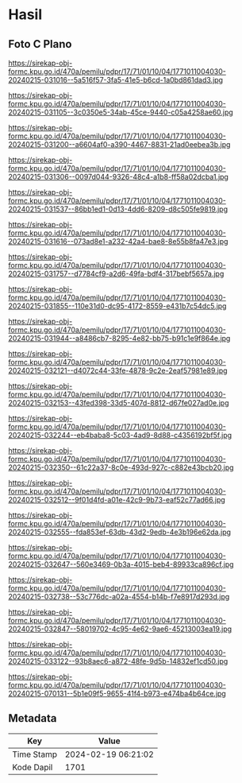 # Hasil

## Foto C Plano

https://sirekap-obj-formc.kpu.go.id/470a/pemilu/pdpr/17/71/01/10/04/1771011004030-20240215-031016--5a516f57-3fa5-41e5-b6cd-1a0bd861dad3.jpg

https://sirekap-obj-formc.kpu.go.id/470a/pemilu/pdpr/17/71/01/10/04/1771011004030-20240215-031105--3c0350e5-34ab-45ce-9440-c05a4258ae60.jpg

https://sirekap-obj-formc.kpu.go.id/470a/pemilu/pdpr/17/71/01/10/04/1771011004030-20240215-031200--a6604af0-a390-4467-8831-21ad0eebea3b.jpg

https://sirekap-obj-formc.kpu.go.id/470a/pemilu/pdpr/17/71/01/10/04/1771011004030-20240215-031306--0097d044-9326-48c4-a1b8-ff58a02dcba1.jpg

https://sirekap-obj-formc.kpu.go.id/470a/pemilu/pdpr/17/71/01/10/04/1771011004030-20240215-031537--86bb1ed1-0d13-4dd6-8209-d8c505fe9819.jpg

https://sirekap-obj-formc.kpu.go.id/470a/pemilu/pdpr/17/71/01/10/04/1771011004030-20240215-031616--073ad8e1-a232-42a4-bae8-8e55b8fa47e3.jpg

https://sirekap-obj-formc.kpu.go.id/470a/pemilu/pdpr/17/71/01/10/04/1771011004030-20240215-031757--d7784cf9-a2d6-49fa-bdf4-317bebf5657a.jpg

https://sirekap-obj-formc.kpu.go.id/470a/pemilu/pdpr/17/71/01/10/04/1771011004030-20240215-031855--110e31d0-dc95-4172-8559-e431b7c54dc5.jpg

https://sirekap-obj-formc.kpu.go.id/470a/pemilu/pdpr/17/71/01/10/04/1771011004030-20240215-031944--a8486cb7-8295-4e82-bb75-b91c1e9f864e.jpg

https://sirekap-obj-formc.kpu.go.id/470a/pemilu/pdpr/17/71/01/10/04/1771011004030-20240215-032121--d4072c44-33fe-4878-9c2e-2eaf57981e89.jpg

https://sirekap-obj-formc.kpu.go.id/470a/pemilu/pdpr/17/71/01/10/04/1771011004030-20240215-032153--43fed398-33d5-407d-8812-d67fe027ad0e.jpg

https://sirekap-obj-formc.kpu.go.id/470a/pemilu/pdpr/17/71/01/10/04/1771011004030-20240215-032244--eb4baba8-5c03-4ad9-8d88-c4356192bf5f.jpg

https://sirekap-obj-formc.kpu.go.id/470a/pemilu/pdpr/17/71/01/10/04/1771011004030-20240215-032350--61c22a37-8c0e-493d-927c-c882e43bcb20.jpg

https://sirekap-obj-formc.kpu.go.id/470a/pemilu/pdpr/17/71/01/10/04/1771011004030-20240215-032512--9f01d4fd-a01e-42c9-9b73-eaf52c77ad66.jpg

https://sirekap-obj-formc.kpu.go.id/470a/pemilu/pdpr/17/71/01/10/04/1771011004030-20240215-032555--fda853ef-63db-43d2-9edb-4e3b196e62da.jpg

https://sirekap-obj-formc.kpu.go.id/470a/pemilu/pdpr/17/71/01/10/04/1771011004030-20240215-032647--560e3469-0b3a-4015-beb4-89933ca896cf.jpg

https://sirekap-obj-formc.kpu.go.id/470a/pemilu/pdpr/17/71/01/10/04/1771011004030-20240215-032738--53c776dc-a02a-4554-b14b-f7e8917d293d.jpg

https://sirekap-obj-formc.kpu.go.id/470a/pemilu/pdpr/17/71/01/10/04/1771011004030-20240215-032847--58019702-4c95-4e62-9ae6-45213003ea19.jpg

https://sirekap-obj-formc.kpu.go.id/470a/pemilu/pdpr/17/71/01/10/04/1771011004030-20240215-033122--93b8aec6-a872-48fe-9d5b-14832ef1cd50.jpg

https://sirekap-obj-formc.kpu.go.id/470a/pemilu/pdpr/17/71/01/10/04/1771011004030-20240215-070131--5b1e09f5-9655-41f4-b973-e474ba4b64ce.jpg


## Metadata

| Key        | Value               |
| ---------- | ------------------- |
| Time Stamp | 2024-02-19 06:21:02 |
| Kode Dapil | 1701                |



